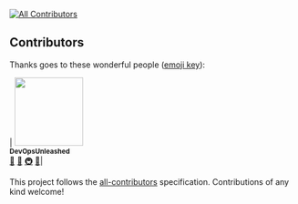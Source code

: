 
[![All Contributors](https://img.shields.io/badge/all_contributors-103-orange.svg?style=flat-square)](#contributors)
## Contributors

Thanks goes to these wonderful people ([emoji key](https://github.com/kentcdodds/all-contributors#emoji-key)):

<!-- ALL-CONTRIBUTORS-LIST:START - Do not remove or modify this section -->
<!-- prettier-ignore -->
| [<img src="https://avatars2.githubusercontent.com/u/459713?v=4" width="120px;"/><br /><sub><b>DevOpsUnleashed</b></sub>](http://devopsunleashed.com/)<br />[🤔](#ideas-devopsunleashed "Ideas, Planning, & Feedback") [📖](https://github.com/devopsunleashed/DevOps-Interview-Questions/commits?author=devopsunleashed "Documentation") [🚇](#infra-devopsunleashed "Infrastructure (Hosting, Build-Tools, etc)") [👀](#review-devopsunleashed "Reviewed Pull Requests")|
<!-- ALL-CONTRIBUTORS-LIST:END -->

This project follows the [all-contributors](https://github.com/kentcdodds/all-contributors) specification. Contributions of any kind welcome!